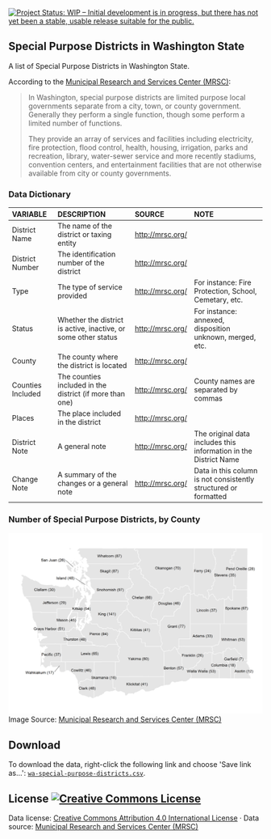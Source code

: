 
[![Project Status: WIP – Initial development is in progress, but there has not yet been a stable, usable release suitable for the public.](http://www.repostatus.org/badges/latest/wip.svg)](http://www.repostatus.org/#wip)

Special Purpose Districts in Washington State
---------------------------------------------

A list of Special Purpose Districts in Washington State.

According to the [Municipal Research and Services Center (MRSC)](http://mrsc.org/Home.aspx):

> In Washington, special purpose districts are limited purpose local governments separate from a city, town, or county government. Generally they perform a single function, though some perform a limited number of functions.
>
> They provide an array of services and facilities including electricity, fire protection, flood control, health, housing, irrigation, parks and recreation, library, water-sewer service and more recently stadiums, convention centers, and entertainment facilities that are not otherwise available from city or county governments.

### Data Dictionary

| VARIABLE          | DESCRIPTION                                                    | SOURCE             | NOTE                                                             |
|:------------------|:---------------------------------------------------------------|:-------------------|:-----------------------------------------------------------------|
| District Name     | The name of the district or taxing entity                      | <http://mrsc.org/> |                                                                  |
| District Number   | The identification number of the district                      | <http://mrsc.org/> |                                                                  |
| Type              | The type of service provided                                   | <http://mrsc.org/> | For instance: Fire Protection, School, Cemetary, etc.            |
| Status            | Whether the district is active, inactive, or some other status | <http://mrsc.org/> | For instance: annexed, disposition unknown, merged, etc.         |
| County            | The county where the district is located                       | <http://mrsc.org/> |                                                                  |
| Counties Included | The counties included in the district (if more than one)       | <http://mrsc.org/> | County names are separated by commas                             |
| Places            | The place included in the district                             | <http://mrsc.org/> |                                                                  |
| District Note     | A general note                                                 | <http://mrsc.org/> | The original data includes this information in the District Name |
| Change Note       | A summary of the changes or a general note                     | <http://mrsc.org/> | Data in this column is not consistently structured or formatted  |

### Number of Special Purpose Districts, by County

![](https://github.com/tiernanmartin/datasets/raw/master/wa-special-purpose-districts/resources/spd-county-map.png) Image Source: [Municipal Research and Services Center (MRSC)](http://mrsc.org/Home.aspx)

Download
--------

To download the data, right-click the following link and choose 'Save link as...': [`wa-special-purpose-districts.csv`](https://github.com/tiernanmartin/datasets/raw/master/wa-special-purpose-districts/data/wa-special-purpose-districts.csv).

License <a rel="license" href="http://creativecommons.org/licenses/by/4.0/"><img alt="Creative Commons License" style="border-width:0" src="https://i.creativecommons.org/l/by/4.0/80x15.png" /></a>
----------------------------------------------------------------------------------------------------------------------------------------------------------------------------------------------------

Data license: [Creative Commons Attribution 4.0 International License](http://creativecommons.org/licenses/by/4.0/) · Data source: [Municipal Research and Services Center (MRSC)](http://mrsc.org/Home.aspx)
